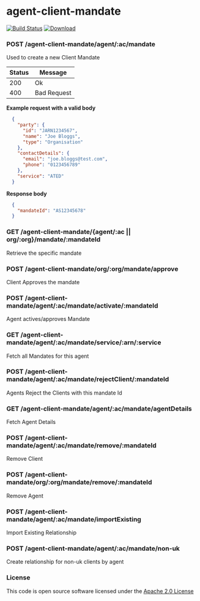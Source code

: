 # agent-client-mandate

[![Build Status](https://travis-ci.org/hmrc/agent-client-mandate.svg)](https://travis-ci.org/hmrc/agent-client-mandate) [ ![Download](https://api.bintray.com/packages/hmrc/releases/agent-client-mandate/images/download.svg) ](https://bintray.com/hmrc/releases/agent-client-mandate/_latestVersion)

### POST /agent-client-mandate/agent/:ac/mandate
Used to create a new Client Mandate

| Status | Message     |
|--------|-------------|
| 200    | Ok          |
| 400    | Bad Request |

**Example request with a valid body**

```json
  {
    "party": {
      "id": "JARN1234567",
      "name": "Joe Bloggs",
      "type": "Organisation"
    },
    "contactDetails": {
      "email": "joe.bloggs@test.com",
      "phone": "0123456789"
    },
    "service": "ATED"
  }
```

**Response body**

```json
  {
    "mandateId": "AS12345678"
  }
```

### GET /agent-client-mandate/{agent/:ac || org/:org}/mandate/:mandateId
Retrieve the specific mandate

### POST /agent-client-mandate/org/:org/mandate/approve
Client Approves the mandate

### POST /agent-client-mandate/agent/:ac/mandate/activate/:mandateId
Agent actives/approves Mandate

### GET /agent-client-mandate/agent/:ac/mandate/service/:arn/:service
Fetch all Mandates for this agent

### POST /agent-client-mandate/agent/:ac/mandate/rejectClient/:mandateId
Agents Reject the Clients with this mandate Id

### GET /agent-client-mandate/agent/:ac/mandate/agentDetails
Fetch Agent Details

### POST /agent-client-mandate/agent/:ac/mandate/remove/:mandateId
Remove Client

### POST /agent-client-mandate/org/:org/mandate/remove/:mandateId
Remove Agent

### POST /agent-client-mandate/agent/:ac/mandate/importExisting
Import Existing Relationship


### POST /agent-client-mandate/agent/:ac/mandate/non-uk
Create relationship for non-uk clients by agent



### License

This code is open source software licensed under the [Apache 2.0 License]("http://www.apache.org/licenses/LICENSE-2.0.html")
